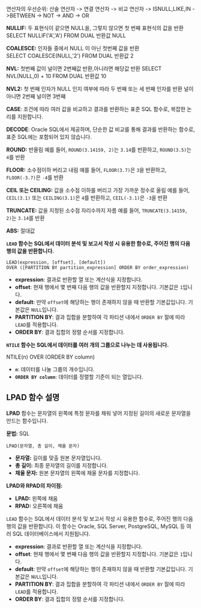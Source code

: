 
연산자의 우선순위:
산술 연산자 -> 연결 연산자 -> 비교 연산자 -> ISNULL,LIKE,IN ->BETWEEN -> NOT -> AND -> OR


**NULLIF:** 두 표현식이 같으면 NULL을, 그렇지 않으면 첫 번째 표현식의 값을 반환
SELECT NULLIF('A','A') FROM DUAL  반환값 NULL

**COALESCE:** 인자들 중에서 NULL 이 아닌 첫번째 값을 반환
SELECT COALESCE(NULL,'2') FROM DUAL 반환값 2

**NVL:** 첫번째 값이 널이면 2번째값 반환,아니라면 해당값 반환 
SELECT NVL(NULL,0) + 10 FROM DUAL 반환값 10

**NVL2:** 첫 번째 인자가 NULL 인지 여부에 따라 두 번째 또는 세 번째 인자를 반환 널이 아니면 2번째 널이면 3번쨰

**CASE**: 조건에 따라 여러 값을 비교하고 결과를 반환하는 표준 SQL 함수로, 복잡한 논리를 지원합니다.

**DECODE**: Oracle SQL에서 제공하며, 단순한 값 비교를 통해 결과를 반환하는 함수로, 표준 SQL에는 포함되어 있지 않습니다.


**ROUND:** 반올림
예를 들어, `ROUND(3.14159, 2)`는 `3.14`를 반환하고, `ROUND(3.5)`는 `4`를 반환

**FLOOR:** 소수점이하 버리고 내림
예를 들어, `FLOOR(3.7)`은 `3`을 반환하고, `FLOOR(-3.7)`은 `-4`를 반환

**CEIL 또는 CEILING:** 값을 소수점 이하를 버리고 가장 가까운 정수로 올림
예를 들어, `CEIL(3.1)` 또는 `CEILING(3.1)`은 `4`를 반환하고, `CEIL(-3.1)`은 `-3`을 반환

**TRUNCATE:** 값을 지정된 소수점 자리수까지 자름
예를 들어, `TRUNCATE(3.14159, 2)`는 `3.14`를 반환

**ABS:** 절대값



**`LEAD` 함수는 SQL에서 데이터 분석 및 보고서 작성 시 유용한 함수로, 주어진 행의 다음 행의 값을 반환합니다.**
```
LEAD(expression, [offset], [default])
OVER ([PARTITION BY partition_expression] ORDER BY order_expression)
```
- **expression**: 결과로 반환할 열 또는 계산식을 지정합니다.
- **offset**: 현재 행에서 몇 번째 다음 행의 값을 반환할지 지정합니다. 기본값은 `1`입니다.
- **default**: 만약 `offset`에 해당하는 행이 존재하지 않을 때 반환할 기본값입니다. 기본값은 `NULL`입니다.
- **PARTITION BY**: 결과 집합을 분할하여 각 파티션 내에서 `ORDER BY` 절에 따라 `LEAD`를 적용합니다.
- **ORDER BY**: 결과 집합의 정렬 순서를 지정합니다.


**`NTILE` 함수는 SQL에서 데이터를 여러 개의 그룹으로 나누는 데 사용됩니다.**

NTILE(n) OVER (ORDER BY column)
- **`n`**: 데이터를 나눌 그룹의 개수입니다.
- **`ORDER BY column`**: 데이터를 정렬할 기준이 되는 열입니다.



## LPAD 함수 설명

**LPAD** 함수는 문자열의 왼쪽에 특정 문자를 채워 넣어 지정된 길이의 새로운 문자열을 만드는 함수입니다.

**문법:**
SQL
```
LPAD(문자열, 총 길이, 채울 문자)
```

- **문자열:** 길이를 맞출 원본 문자열입니다.
- **총 길이:** 최종 문자열의 길이를 지정합니다.
- **채울 문자:** 원본 문자열의 왼쪽에 채울 문자를 지정합니다.

**LPAD와 RPAD의 차이점:**
- **LPAD:** 왼쪽에 채움
- **RPAD:** 오른쪽에 채움

`LEAD` 함수는 SQL에서 데이터 분석 및 보고서 작성 시 유용한 함수로, 주어진 행의 다음 행의 값을 반환합니다. 이 함수는 Oracle, SQL Server, PostgreSQL, MySQL 등 여러 SQL 데이터베이스에서 지원됩니다.
- **expression**: 결과로 반환할 열 또는 계산식을 지정합니다.
- **offset**: 현재 행에서 몇 번째 다음 행의 값을 반환할지 지정합니다. 기본값은 `1`입니다.
- **default**: 만약 `offset`에 해당하는 행이 존재하지 않을 때 반환할 기본값입니다. 기본값은 `NULL`입니다.
- **PARTITION BY**: 결과 집합을 분할하여 각 파티션 내에서 `ORDER BY` 절에 따라 `LEAD`를 적용합니다.
- **ORDER BY**: 결과 집합의 정렬 순서를 지정합니다.